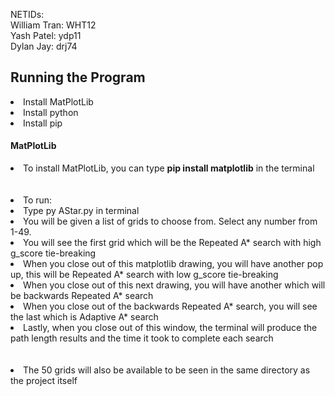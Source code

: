NETIDs:<br>
William Tran: WHT12<br> 
Yash Patel: ydp11<br>
Dylan Jay: drj74<br>

## Running the Program
<li>Install MatPlotLib</li>
<li>Install python</li>
<li>Install pip</li>

#### MatPlotLib
<li>To install MatPlotLib, you can type <b>pip install matplotlib</b> in the terminal</li> <br><br>

<li>To run:</li>
<li>Type py AStar.py in terminal</li>
<li>You will be given a list of grids to choose from. Select any number from 1-49.</li>
<li>You will see the first grid which will be the Repeated A* search with high g_score tie-breaking</li>
<li>When you close out of this matplotlib drawing, you will have another pop up, this will be Repeated A* search with low g_score tie-breaking</li>
<li>When you close out of this next drawing, you will have another which will be backwards Repeated A* search</li>
<li>When you close out of the backwards Repeated A* search, you will see the last which is Adaptive A* search</li>
<li>Lastly, when you close out of this window, the terminal will produce the path length results and the time it took to complete each search</li><br><br>

<li>The 50 grids will also be available to be seen in the same directory as the project itself</li>
